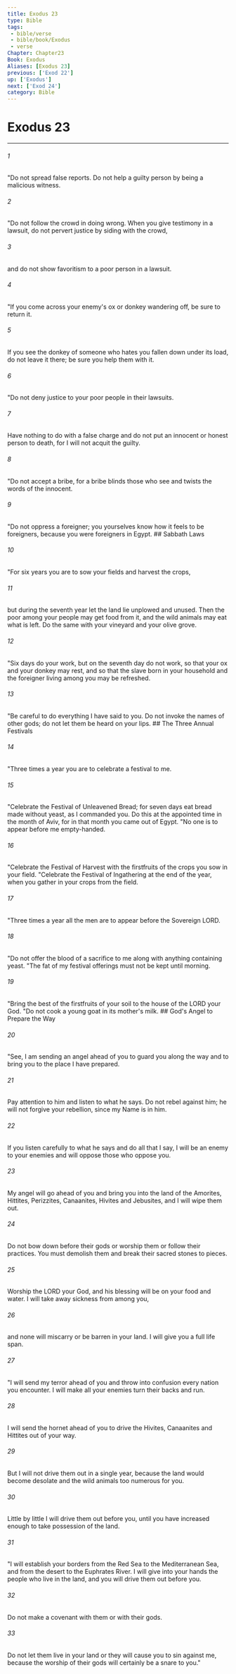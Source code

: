 ```yaml
---
title: Exodus 23
type: Bible
tags:
 - bible/verse
 - bible/book/Exodus
 - verse
Chapter: Chapter23
Book: Exodus
Aliases: [Exodus 23]
previous: ['Exod 22']
up: ['Exodus']
next: ['Exod 24']
category: Bible
---
```

# Exodus 23

***


###### 1 
"Do not spread false reports. Do not help a guilty person by being a malicious witness. 

###### 2 
"Do not follow the crowd in doing wrong. When you give testimony in a lawsuit, do not pervert justice by siding with the crowd, 

###### 3 
and do not show favoritism to a poor person in a lawsuit. 

###### 4 
"If you come across your enemy's ox or donkey wandering off, be sure to return it. 

###### 5 
If you see the donkey of someone who hates you fallen down under its load, do not leave it there; be sure you help them with it. 

###### 6 
"Do not deny justice to your poor people in their lawsuits. 

###### 7 
Have nothing to do with a false charge and do not put an innocent or honest person to death, for I will not acquit the guilty. 

###### 8 
"Do not accept a bribe, for a bribe blinds those who see and twists the words of the innocent. 

###### 9 
"Do not oppress a foreigner; you yourselves know how it feels to be foreigners, because you were foreigners in Egypt. ## Sabbath Laws 

###### 10 
"For six years you are to sow your fields and harvest the crops, 

###### 11 
but during the seventh year let the land lie unplowed and unused. Then the poor among your people may get food from it, and the wild animals may eat what is left. Do the same with your vineyard and your olive grove. 

###### 12 
"Six days do your work, but on the seventh day do not work, so that your ox and your donkey may rest, and so that the slave born in your household and the foreigner living among you may be refreshed. 

###### 13 
"Be careful to do everything I have said to you. Do not invoke the names of other gods; do not let them be heard on your lips. ## The Three Annual Festivals 

###### 14 
"Three times a year you are to celebrate a festival to me. 

###### 15 
"Celebrate the Festival of Unleavened Bread; for seven days eat bread made without yeast, as I commanded you. Do this at the appointed time in the month of Aviv, for in that month you came out of Egypt. "No one is to appear before me empty-handed. 

###### 16 
"Celebrate the Festival of Harvest with the firstfruits of the crops you sow in your field. "Celebrate the Festival of Ingathering at the end of the year, when you gather in your crops from the field. 

###### 17 
"Three times a year all the men are to appear before the Sovereign LORD. 

###### 18 
"Do not offer the blood of a sacrifice to me along with anything containing yeast. "The fat of my festival offerings must not be kept until morning. 

###### 19 
"Bring the best of the firstfruits of your soil to the house of the LORD your God. "Do not cook a young goat in its mother's milk. ## God's Angel to Prepare the Way 

###### 20 
"See, I am sending an angel ahead of you to guard you along the way and to bring you to the place I have prepared. 

###### 21 
Pay attention to him and listen to what he says. Do not rebel against him; he will not forgive your rebellion, since my Name is in him. 

###### 22 
If you listen carefully to what he says and do all that I say, I will be an enemy to your enemies and will oppose those who oppose you. 

###### 23 
My angel will go ahead of you and bring you into the land of the Amorites, Hittites, Perizzites, Canaanites, Hivites and Jebusites, and I will wipe them out. 

###### 24 
Do not bow down before their gods or worship them or follow their practices. You must demolish them and break their sacred stones to pieces. 

###### 25 
Worship the LORD your God, and his blessing will be on your food and water. I will take away sickness from among you, 

###### 26 
and none will miscarry or be barren in your land. I will give you a full life span. 

###### 27 
"I will send my terror ahead of you and throw into confusion every nation you encounter. I will make all your enemies turn their backs and run. 

###### 28 
I will send the hornet ahead of you to drive the Hivites, Canaanites and Hittites out of your way. 

###### 29 
But I will not drive them out in a single year, because the land would become desolate and the wild animals too numerous for you. 

###### 30 
Little by little I will drive them out before you, until you have increased enough to take possession of the land. 

###### 31 
"I will establish your borders from the Red Sea to the Mediterranean Sea, and from the desert to the Euphrates River. I will give into your hands the people who live in the land, and you will drive them out before you. 

###### 32 
Do not make a covenant with them or with their gods. 

###### 33 
Do not let them live in your land or they will cause you to sin against me, because the worship of their gods will certainly be a snare to you." 
